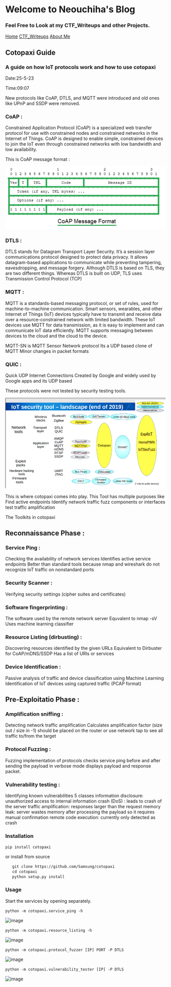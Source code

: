 # Welcome to Neouchiha's Blog

### Feel Free to Look at my CTF_Writeups and other Projects.

[Home](https://npranav7619.github.io/)
[CTF_Writeups](https://npranav7619.github.io/CTF_Writeups)
[About Me](https://npranav7619.github.io/aboutme)


## Cotopaxi Guide
### A guide on how IoT protocols work and how to use cotopaxi 

Date:25-5-23

Time:09:07

New protocols like CoAP, DTLS, and MQTT were introduced and old ones like UPnP and SSDP were removed.

### CoAP :

Constrained Application Protocol (CoAP) is a specialized web transfer protocol for use with 
constrained nodes and constrained networks in the Internet of Things. 
CoAP is designed to enable simple, constrained devices to join the IoT even through constrained 
networks with low bandwidth and low availability.

This is CoAP message format :

![image](https://raw.githubusercontent.com/npranav7619/CTF_Writeups/main/assets/52345192/coap_msg.png)
### DTLS : 

DTLS stands for Datagram Transport Layer Security. It’s a session layer communications 
protocol designed to protect data privacy. 
It allows datagram-based applications to communicate while preventing tampering, eavesdropping, and 
message forgery.
Although DTLS is based on TLS, they are two different things. Whereas DTLS is built on UDP, TLS uses 
Transmission Control Protocol (TCP)    

### MQTT : 

MQTT is a standards-based messaging protocol, or set of rules, used for machine-to-machine
communication. Smart sensors,
wearables, and other Internet of Things (IoT) devices typically have to transmit and receive data
over a resource-constrained network with limited bandwidth. 
These IoT devices use MQTT for data transmission, as it is easy to implement 
and can communicate IoT data efficiently. 
MQTT supports messaging between devices to the cloud and the cloud to the device.

MQTT-SN is MQTT Sensor Network protocol
Its a UDP based clone of MQTT 
Minor changes in packet formats 

### QUIC : 

Quick UDP Internet Connections
Created by Google and widely used by Google apps and its UDP based



These protocols were not tested by security testing tools.

![image](https://github.com/npranav7619/CTF_Writeups/blob/main/assets/52345192/2019state.png)

This is where cotopaxi comes into play.
This Tool has multiple purposes like 
  Find active endpoints
  Identify network traffic
  fuzz components or interfaces
  test traffic amplification


The Toolkits in cotopaxi

## Reconnaissance Phase : 

### Service Ping : 

Checking the availability of network services
Identifies active service endpoints 
Better than standard tools because nmap and wireshark do not recognize
IoT traffic on nonstandard ports

### Security Scanner : 
Verifying security settings (cipher suites and certificates)

### Software fingerprinting : 
The software used by the remote network server 
Equvalent to nmap -sV
Uses machine learning classifier 

### Resource Listing (dirbusting) : 
Discovering resources identified by the given URLs
Equivalent to Dirbuster for CoAP/mDNS/SSDP
Has a list of URIs or services 

### Device Identification : 
Passive analysis of traffic and device classification using Machine Learning
Identification of IoT devices using captured traffic (PCAP format)


## Pre-Exploitatio Phase : 

### Amplification sniffing : 
Detecting network traffic amplification
Calculates amplification factor (size out / size in -1)
should be placed on the router or use network tap to see all traffic to/from the target 

### Protocol Fuzzing : 
Fuzzing implementation of protocols
checks service ping before and after sending the payload
in verbose mode displays payload and response packet.

### Vulnerability testing : 
Identifying known vulnerabilities 
5 classes
  information disclosure: unauthorized access to internal information
  crash (DoS) : leads to crash of the server 
  traffic amplification: responses larger than the request
  memory leak: server wastes memory after processing the payload   so it requires manual confirmation
  remote code execution: currently only detected as crash


### Installation 

    pip install cotopaxi

  or install from source 

       git clone https://github.com/Samsung/cotopaxi 
       cd cotopaxi
       python setup.py install

### Usage 

  Start the services by opening separately.

    python -m cotopaxi.service_ping -h

![image](https://github.com/npranav7619/CTF_Writeups/assets/52345192/b712516f-572a-4a9f-9117-870509883750)

    python -m cotopaxi.resource_listing -h

![image](https://github.com/npranav7619/CTF_Writeups/assets/52345192/def8d49f-991f-4236-9956-aa9ce385f477)

    python -m cotopaxi.protocol_fuzzer [IP] PORT -P DTLS

![image](https://github.com/npranav7619/CTF_Writeups/assets/52345192/78ac1cea-25b4-47f3-ab25-b49bbe874df7)

    python -m cotopaxi.vulnerability_tester [IP] -P DTLS

![image](https://github.com/npranav7619/CTF_Writeups/assets/52345192/aea4857a-5b22-45dd-84a1-550d99262b88)

